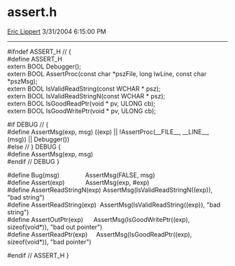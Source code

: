 # assert.h

[Eric Lippert](https://social.msdn.microsoft.com/profile/Eric%20Lippert) 3/31/2004 6:15:00 PM

-----

\#ifndef ASSERT\_H // {  
\#define ASSERT\_H  
extern BOOL Debugger();  
extern BOOL AssertProc(const char \*pszFile, long lwLine, const char \*pszMsg);  
extern BOOL IsValidReadString(const WCHAR \* psz);  
extern BOOL IsValidReadStringN(const WCHAR \* psz);  
extern BOOL IsGoodReadPtr(void \* pv, ULONG cb);  
extern BOOL IsGoodWritePtr(void \* pv, ULONG cb);

\#if DEBUG // {  
\#define AssertMsg(exp, msg) ((exp) || \!AssertProc(\_\_FILE\_\_, \_\_LINE\_\_, (msg)) || Debugger())  
\#else // } DEBUG {  
\#define AssertMsg(exp, msg)  
\#endif // DEBUG }

\#define Bug(msg)               AssertMsg(FALSE, msg)  
\#define Assert(exp)            AssertMsg(exp, \#exp)  
\#define AssertReadStringN(exp) AssertMsg(IsValidReadStringN((exp)), "bad string")  
\#define AssertReadString(exp)  AssertMsg(IsValidReadString((exp)), "bad string")  
\#define AssertOutPtr(exp)      AssertMsg(IsGoodWritePtr((exp), sizeof(void\*)), "bad out pointer")  
\#define AssertReadPtr(exp)     AssertMsg(IsGoodReadPtr((exp), sizeof(void\*)), "bad pointer")

\#endif // ASSERT\_H }

